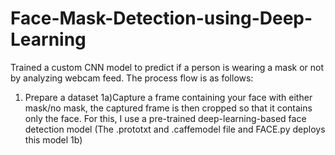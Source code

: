 # Face-Mask-Detection-using-Deep-Learning
Trained a custom CNN model to predict if a person is wearing a mask or not by analyzing webcam feed.
The process flow is as follows:
1) Prepare a dataset
  1a)Capture a frame containing your face with either mask/no mask, the captured frame is then cropped so that it contains only the face. For this, I use a pre-trained deep-learning-based face detection model (The .prototxt and .caffemodel file and FACE.py deploys this model 
  1b) 
